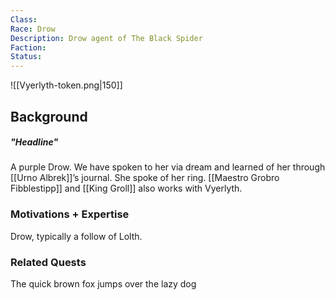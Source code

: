 ```yaml
---
Class: 
Race: Drow
Description: Drow agent of The Black Spider
Faction: 
Status:
---
```

![[Vyerlyth-token.png|150]]
## Background
##### "Headline"
A purple Drow. We have spoken to her via dream and learned of her through [[Urno Albrek]]’s journal. She spoke of her ring. [[Maestro Grobro Fibblestipp]] and [[King Groll]] also works with Vyerlyth. 

### Motivations + Expertise
Drow, typically a follow of Lolth.

### Related Quests
The quick brown fox jumps over the lazy dog